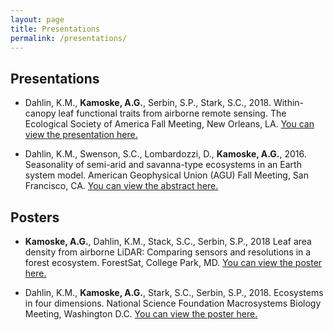 ```yaml
---
layout: page
title: Presentations
permalink: /presentations/
---
```


## **Presentations**

+ Dahlin, K.M., **Kamoske, A.G.**, Serbin, S.P., Stark, S.C., 2018. Within-canopy leaf functional traits from airborne remote sensing. The Ecological Society of America Fall Meeting, New Orleans, LA. [You can view the presentation here.]({{akamoske.github.io}}/images/Dahlin_KM_ESA_20180807.pdf)

+ Dahlin, K.M., Swenson, S.C., Lombardozzi, D., **Kamoske, A.G.**, 2016. Seasonality of semi-arid and savanna-type ecosystems in an Earth system model. American Geophysical Union (AGU) Fall Meeting, San Francisco, CA. [You can view the abstract here.](http://adsabs.harvard.edu/abs/2016AGUFM.B32C..05D)

## **Posters**

+ **Kamoske, A.G.**, Dahlin, K.M., Stack, S.C., Serbin, S.P., 2018 Leaf area density from airborne LiDAR: Comparing sensors and resolutions in a forest ecosystem. ForestSat, College Park, MD. [You can view the poster here.]({{akamoske.github.io}}/images/Kamoske_ForestSat_Poster_ERSAMlab_20181008.pdf)

+ Dahlin, K.M., **Kamoske, A.G.**, Stark, S.C., Serbin, S.P., 2018. Ecosystems in four dimensions. National Science Foundation Macrosystems Biology Meeting, Washington D.C. [You can view the poster here.]({{akamoske.github.io}}/images/dahlin_nsf_msb_2018_poster_20180102_vert.pdf)


